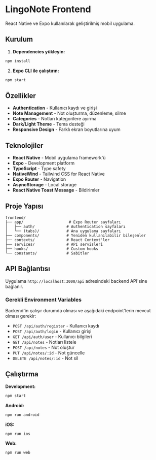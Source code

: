 # LingoNote Frontend

React Native ve Expo kullanılarak geliştirilmiş mobil uygulama.

## Kurulum

1. **Dependencies yükleyin:**
```bash
npm install
```

2. **Expo CLI ile çalıştırın:**
```bash
npm start
```

## Özellikler

- **Authentication** - Kullanıcı kaydı ve girişi
- **Note Management** - Not oluşturma, düzenleme, silme
- **Categories** - Notları kategorilere ayırma
- **Dark/Light Theme** - Tema desteği
- **Responsive Design** - Farklı ekran boyutlarına uyum

## Teknolojiler

- **React Native** - Mobil uygulama framework'ü
- **Expo** - Development platform
- **TypeScript** - Type safety
- **NativeWind** - Tailwind CSS for React Native
- **Expo Router** - Navigation
- **AsyncStorage** - Local storage
- **React Native Toast Message** - Bildirimler

## Proje Yapısı

```
frontend/
├── app/                    # Expo Router sayfaları
│   ├── auth/              # Authentication sayfaları
│   └── (tabs)/            # Ana uygulama sayfaları
├── components/            # Yeniden kullanılabilir bileşenler
├── contexts/              # React Context'ler
├── services/              # API servisleri
├── hooks/                 # Custom hooks
└── constants/             # Sabitler
```

## API Bağlantısı

Uygulama `http://localhost:3000/api` adresindeki backend API'sine bağlanır.

### Gerekli Environment Variables

Backend'in çalışır durumda olması ve aşağıdaki endpoint'lerin mevcut olması gerekir:

- `POST /api/auth/register` - Kullanıcı kaydı
- `POST /api/auth/login` - Kullanıcı girişi
- `GET /api/auth/user` - Kullanıcı bilgileri
- `GET /api/notes` - Notları listele
- `POST /api/notes` - Not oluştur
- `PUT /api/notes/:id` - Not güncelle
- `DELETE /api/notes/:id` - Not sil

## Çalıştırma

**Development:**
```bash
npm start
```

**Android:**
```bash
npm run android
```

**iOS:**
```bash
npm run ios
```

**Web:**
```bash
npm run web
```
